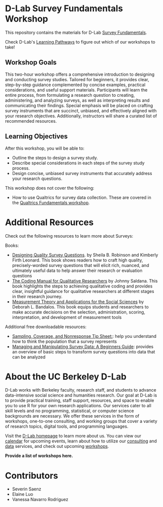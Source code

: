 # D-Lab Survey Fundamentals Workshop

This repository contains the materials for D-Lab [Survey Fundamentals](https://drive.google.com/drive/folders/1BOKg9e3zvRBbVsdYpj4mHbrhBqLUsLyP).

Check D-Lab's [Learning Pathways](https://dlab-berkeley.github.io/dlab-workshops/python_path.html) to figure out which of our workshops to take!

## Workshop Goals

This two-hour workshop offers a comprehensive introduction to designing and conducting survey studies. Tailored for beginners, it provides clear, step-by-step guidance complemented by concise examples, practical considerations, and useful support materials. Participants will learn the entire process, from formulating a research question to creating, administering, and analyzing surveys, as well as interpreting results and communicating their findings. Special emphasis will be placed on crafting survey instruments that are succinct, unbiased, and effectively aligned with your research objectives. Additionally, instructors will share a curated list of recommended resources.

## Learning Objectives

After this workshop, you will be able to:

- Outline the steps to design a survey study.
- Describe special considerations in each steps of the survey study process.
- Design concise, unbiased survey instruments that accurately address your research questions.

This workshop does not cover the following:

- How to use Qualtrics for survey data collection. These are covered in the [Qualtrics Fundamentals workshop](https://dlab.berkeley.edu/events/qualtrics-fundamentals/2024-02-20).


# Additional Resources

Check out the following resources to learn more about Surveys:

Books:
* [Designing Quality Survey Questions](https://us.sagepub.com/en-us/nam/designing-quality-survey-questions/book249048#description). by Sheila B. Robinson and Kimberly Firth Leonard. This book shows readers how to craft high quality, precisely-worded survey questions that will elicit rich, nuanced, and ultimately useful data to help answer their research or evaluation questions
* [The Coding Manual for Qualitative Researchers](https://uk.sagepub.com/en-gb/eur/the-coding-manual-for-qualitative-researchers/book273583) by Johnny Saldana. This book highlights the steps to achieving qualitative coding and provides clear, insightful guidance for qualitative researchers at different stages in their research journey.
* [Measurement Theory and Applications for the Social Sciences](https://www.guilford.com/books/Measurement-Theory-and-Applications-for-the-Social-Sciences/Deborah-Bandalos/9781462532131) by Deborah L. Bandalos. This book equips students and researchers to make accurate decisions on the selection, administration, scoring, interpretation, and development of measurement tools

Additional free downloadable resources:
* [Sampling, Coverage, and Nonresponse Tip Sheet:](https://psr.iq.harvard.edu/book/sampling-coverage-and-nonresponse-tip-sheet): help you understand how to think the population that a survey represents
* [Managing and Manipulating Survey Data: A Beginners Guide](https://psr.iq.harvard.edu/book/managing-and-manipulating-survey-data-beginners-guide): provides an overview of basic steps to transform survey questions into data that can be analyzed


# About the UC Berkeley D-Lab

D-Lab works with Berkeley faculty, research staff, and students to advance data-intensive social science and humanities research. Our goal at D-Lab is to provide practical training, staff support, resources, and space to enable you to use R for your own research applications. Our services cater to all skill levels and no programming, statistical, or computer science backgrounds are necessary. We offer these services in the form of workshops, one-to-one consulting, and working groups that cover a variety of research topics, digital tools, and programming languages.  

Visit the [D-Lab homepage](https://dlab.berkeley.edu/) to learn more about us. You can view our [calendar](https://dlab.berkeley.edu/events/calendar) for upcoming events, learn about how to utilize our [consulting](https://dlab.berkeley.edu/consulting) and [data](https://dlab.berkeley.edu/data) services, and check out upcoming [workshops](https://dlab.berkeley.edu/events/workshops).


**Provide a list of workshops here.**

# Contributors
* Severin Saenz
* Elaine Luo
* Vanessa Navarro Rodriguez

